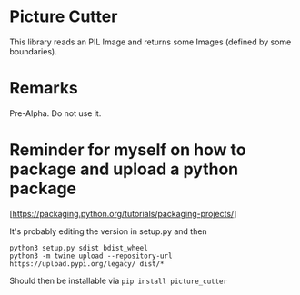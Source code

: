 # Picture Cutter

This library reads an PIL Image and returns some Images (defined by some boundaries).

# Remarks

Pre-Alpha. Do not use it.

# Reminder for myself on how to package and upload a python package

[https://packaging.python.org/tutorials/packaging-projects/]

It's probably editing the version in setup.py and then

```
python3 setup.py sdist bdist_wheel
python3 -m twine upload --repository-url https://upload.pypi.org/legacy/ dist/*
```

Should then be installable via `pip install picture_cutter`
